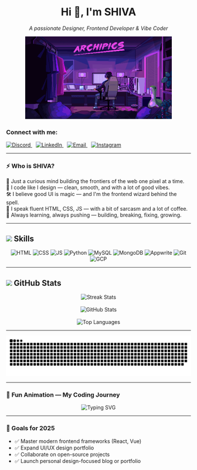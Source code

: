 <h1 align="center">Hi 👋, I'm SHIVA</h1>
<p align="center"><em>A passionate Designer, Frontend Developer & Vibe Coder</em></p>

<p align="center">
  <img src="ss.gif2.gif" width="400" alt="Coding GIF"/>
</p>

<h3 align="left">Connect with me:</h3>
<p align="left">
  <a href="https://discord.com/users/1266765091903246410" target="_blank" style="margin-right: 10px;">
    <img src="https://img.shields.io/badge/Discord-%237289DA.svg?style=for-the-badge&logo=discord&logoColor=white" alt="Discord"/>
  </a>

  <a href="https://www.linkedin.com/in/shiv-sonar-595451351/" target="_blank" style="margin-right: 10px;">
    <img src="https://img.shields.io/badge/LinkedIn-%230A66C2.svg?style=for-the-badge&logo=linkedin&logoColor=white" alt="LinkedIn"/>
  </a>

  <a href="mailto:shivsonar73@gmail.com" target="_blank" style="margin-right: 10px;">
    <img src="https://img.shields.io/badge/Email-D14836?style=for-the-badge&logo=gmail&logoColor=white" alt="Email"/>
  </a>
  
  <a href="https://www.instagram.com/shiva__realm/" target="_blank" style="margin-right: 10px;">
    <img src="https://img.shields.io/badge/Instagram-E4405F?style=for-the-badge&logo=instagram&logoColor=white" alt="Instagram"/>
  </a>
</p>


---

### ⚡ Who is SHIVA?

🚀 Just a curious mind building the frontiers of the web one pixel at a time.  
🎨 I code like I design — clean, smooth, and with a lot of good vibes.  
🛠️ I believe good UI is magic — and I'm the frontend wizard behind the spell.  
💬 I speak fluent HTML, CSS, JS — with a bit of sarcasm and a lot of coffee.  
📡 Always learning, always pushing — building, breaking, fixing, growing.

---

## <img src="https://media2.giphy.com/media/QssGEmpkyEOhBCb7e1/giphy.gif" width="25"> <b>Skills</b>

<p align="center">
  <img src="https://cdn.jsdelivr.net/gh/devicons/devicon/icons/html5/html5-original.svg" title="HTML5" alt="HTML" width="40" height="40" />
  <img src="https://cdn.jsdelivr.net/gh/devicons/devicon/icons/css3/css3-original.svg" title="CSS3" alt="CSS" width="40" height="40" />
  <img src="https://cdn.jsdelivr.net/gh/devicons/devicon/icons/javascript/javascript-original.svg" title="JavaScript" alt="JS" width="40" height="40" />
  <img src="https://cdn.jsdelivr.net/gh/devicons/devicon/icons/python/python-original.svg" title="Python" alt="Python" width="40" height="40" />
  <img src="https://cdn.jsdelivr.net/gh/devicons/devicon/icons/mysql/mysql-original.svg" title="MySQL" alt="MySQL" width="40" height="40" />
  <img src="https://cdn.jsdelivr.net/gh/devicons/devicon/icons/mongodb/mongodb-original.svg" title="MongoDB" alt="MongoDB" width="40" height="40" />
  <img src="https://cdn.jsdelivr.net/gh/devicons/devicon/icons/appwrite/appwrite-original.svg" title="Appwrite" alt="Appwrite" width="40" height="40" />
  <img src="https://cdn.jsdelivr.net/gh/devicons/devicon/icons/git/git-original.svg" title="Git" alt="Git" width="40" height="40" />
  <img src="https://img.icons8.com/fluency/48/google-cloud.png" title="Google Cloud" alt="GCP" width="40" height="40"/>
</p>

---

## <img src="https://media.giphy.com/media/iY8CRBdQXODJSCERIr/giphy.gif" width="35"><b> GitHub Stats </b>

<p align="center">
  <!-- 🔥 Streak Stats -->
  <img src="https://github-readme-streak-stats.herokuapp.com?user=heyyyshiva&theme=transparent&hide_border=true" alt="Streak Stats" />
  <br/><br/>

  <!-- 🧠 General Stats -->
  <img src="https://github-readme-stats.vercel.app/api?username=heyyyshiva&show_icons=true&theme=transparent&hide_border=true&count_private=true" alt="GitHub Stats" />
  <br/><br/>

  <!-- 📊 Top Languages -->
  <img src="https://github-readme-stats.vercel.app/api/top-langs/?username=heyyyshiva&layout=compact&theme=transparent&hide_border=true&count_private=true" alt="Top Languages" />
</p>

---

<!-- 🐍 Snake animation -->
<p align="center">
  <img src="https://github.com/Platane/snk/raw/output/github-contribution-grid-snake.svg" alt="snake gif" />
</p>

---

### 🧠 <b> Fun Animation — My Coding Journey </b>

<p align="center">
  <img src="https://readme-typing-svg.demolab.com?font=Fira+Code&weight=500&size=22&duration=3000&pause=1000&color=F7F7F7&vCenter=true&width=435&lines=Frontend+Developer;Designer+%26+Coffee+Lover;Crafting+UI+with+Good+Vibes;Always+Learning+%F0%9F%9A%80" alt="Typing SVG" />
</p>

---

### 🎯 Goals for 2025

- ✅ Master modern frontend frameworks (React, Vue)  
- ✅ Expand UI/UX design portfolio  
- ✅ Collaborate on open-source projects  
- ✅ Launch personal design-focused blog or portfolio  
